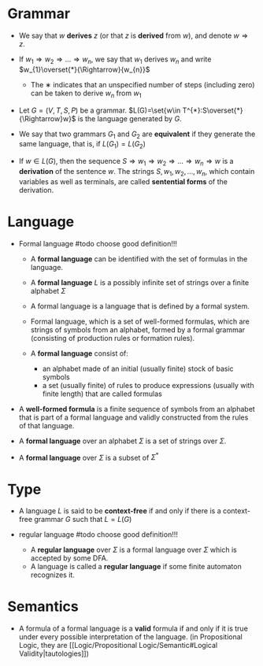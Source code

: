 
# Grammar

- We say that $w$ **derives** $z$ (or that $z$ is **derived** from $w$), and denote $w\Rightarrow{z}$.
- If $w_{1}\Rightarrow w_{2}\Rightarrow\dots\Rightarrow w_{n}$, we say that $w_1$ derives $w_n$ and write $w_{1}\overset{*}{\Rightarrow}{w_{n}}$
	- The $∗$ indicates that an unspecified number of steps (including zero) can be taken to derive $w_n$ from $w_1$



- Let $G = (V, T, S, P)$ be a grammar. $L(G)=\set{w\in T^{*}:S\overset{*}{\Rightarrow}w}$ is the language generated by $G$.

- We say that two grammars $G_{1}$ and $G_{2}$ are **equivalent** if they generate the same language, that is, if $L(G_{1}) = L(G_{2})$


- If $w\in L(G)$, then the sequence $S\Rightarrow{w_{1}}\Rightarrow{w_{2}}\Rightarrow\dots\Rightarrow{w_{n}}\Rightarrow{w}$ is a **derivation** of the sentence $w$. The strings $S, w_{1}, w_{2}, \dots, w_n,$ which contain variables as well as terminals, are called **sentential forms** of the derivation.

# Language


- Formal language #todo  choose good definition!!!
	- A **formal language** can be identified with the set of formulas in the language.
	- A **formal language** $L$ is a possibly infinite set of strings over a finite alphabet $\Sigma$
	- A formal language is a language that is defined by a formal system.
	- Formal language, which is a set of well-formed formulas, which are strings of symbols from an alphabet, formed by a formal grammar (consisting of production rules or formation rules).

	- A **formal language** consist of:
		- an alphabet made of an initial (usually finite) stock of basic symbols
		- a set (usually finite) of rules to produce expressions (usually with finite length) that are called formulas


- A **well-formed formula** is a finite sequence of symbols from an alphabet that is part of a formal language and validly constructed from the rules of that language. 

- A **formal language** over an alphabet $\Sigma$ is a set of strings over $\Sigma$. 
- A **formal language** over $\Sigma$ is a subset of $\Sigma^*$



# Type

- A language $L$ is said to be **context-free** if and only if there is a context-free grammar $G$ such that $L=L(G)$



- regular language #todo  choose good definition!!!
	- A **regular language** over $\Sigma$ is a formal language over $\Sigma$ which is accepted by some DFA.
	- A language is called a **regular language** if some finite automaton recognizes it.




# Semantics


- A formula of a formal language is a **valid** formula if and only if it is true under every possible interpretation of the language. (in Propositional Logic, they are [[Logic/Propositional Logic/Semantic#Logical Validity|tautologies]])
